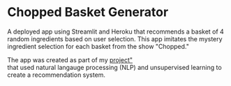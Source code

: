# Chopped Basket Generator

A deployed app using Streamlit and Heroku that recommends a basket of 4 random ingredients based on user selection. This app imitates the mystery ingredient selection for each basket from the show "Chopped."

The app was created as part of my <a href="https://github.com/eunchanity/davids_repo/tree/master/projects/project4_chopped" target="_blank">project"</a><br/> that used natural langauge processing (NLP) and unsupervised learning to create a recommendation system.
